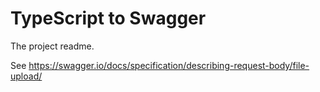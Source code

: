 
# TypeScript to Swagger

The project readme.

See
https://swagger.io/docs/specification/describing-request-body/file-upload/
